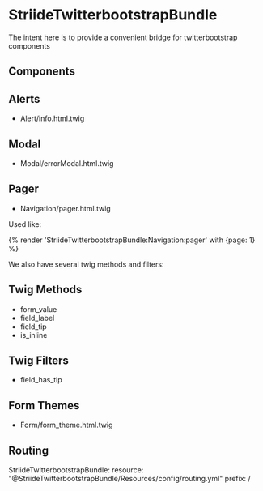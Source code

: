 StriideTwitterbootstrapBundle
=============================

The intent here is to provide a convenient bridge for twitterbootstrap components

Components
----------

Alerts
------

* Alert/info.html.twig

Modal
-----

* Modal/errorModal.html.twig

Pager
-----

* Navigation/pager.html.twig

Used like:

{% render 'StriideTwitterbootstrapBundle:Navigation:pager' with {page: 1} %}

We also have several twig methods and filters:

Twig Methods
------------

* form_value
* field_label
* field_tip
* is_inline

Twig Filters
------------

* field_has_tip

Form Themes
-----------

* Form/form_theme.html.twig

Routing
-------

StriideTwitterbootstrapBundle:
    resource: "@StriideTwitterbootstrapBundle/Resources/config/routing.yml"
    prefix:   /

